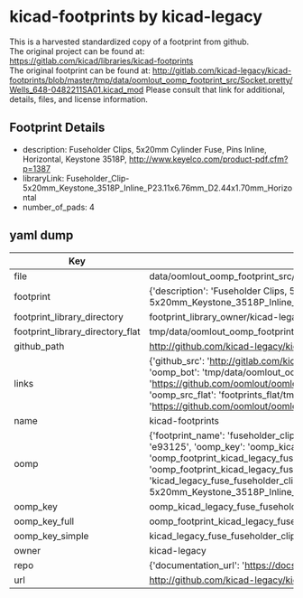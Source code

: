 # kicad-footprints by kicad-legacy  
This is a harvested standardized copy of a footprint from github.  
The original project can be found at:  
https://gitlab.com/kicad/libraries/kicad-footprints  
The original footprint can be found at:
http://gitlab.com/kicad-legacy/kicad-footprints/blob/master/tmp/data/oomlout_oomp_footprint_src/Socket.pretty/Wells_648-0482211SA01.kicad_mod
Please consult that link for additional, details, files, and license information.  
## Footprint Details
* description: Fuseholder Clips, 5x20mm Cylinder Fuse, Pins Inline, Horizontal, Keystone 3518P, http://www.keyelco.com/product-pdf.cfm?p=1387  
* libraryLink: Fuseholder_Clip-5x20mm_Keystone_3518P_Inline_P23.11x6.76mm_D2.44x1.70mm_Horizontal  
* number_of_pads: 4  
## yaml dump  
| Key | Value |  
| --- | --- |  
| file | data/oomlout_oomp_footprint_src/kicad-footprints/Fuse.pretty/Fuseholder_Clip-5x20mm_Keystone_3518P_Inline_P23.11x6.76mm_D2.44x1.70mm_Horizontal.kicad_mod |  
| footprint | {'description': 'Fuseholder Clips, 5x20mm Cylinder Fuse, Pins Inline, Horizontal, Keystone 3518P, http://www.keyelco.com/product-pdf.cfm?p=1387', 'libraryLink': 'Fuseholder_Clip-5x20mm_Keystone_3518P_Inline_P23.11x6.76mm_D2.44x1.70mm_Horizontal', 'number_of_pads': 4} |  
| footprint_library_directory | footprint_library_owner/kicad-legacy_kicad-footprints |  
| footprint_library_directory_flat | tmp/data/oomlout_oomp_footprint_src/footprints_flat/kicad_legacy_fuse_fuseholder_clip_5x20mm_keystone_3518p_inline_p23_11x6_76mm_d2_44x1_70mm_horizontal/working |  
| github_path | http://github.com/kicad-legacy/kicad-footprints/blob/master/tmp/data/oomlout_oomp_footprint_src/Fuse.pretty/Fuseholder_Clip-5x20mm_Keystone_3518P_Inline_P23.11x6.76mm_D2.44x1.70mm_Horizontal.kicad_mod |  
| links | {'github_src': 'http://gitlab.com/kicad-legacy/kicad-footprints/blob/master/tmp/data/oomlout_oomp_footprint_src/Socket.pretty/Wells_648-0482211SA01.kicad_mod', 'github_src_repo': 'https://gitlab.com/kicad/libraries/kicad-footprints', 'oomp_bot': 'tmp/data/oomlout_oomp_footprint_src/footprints/kicad_legacy_fuse_fuseholder_clip_5x20mm_keystone_3518p_inline_p23_11x6_76mm_d2_44x1_70mm_horizontal/working', 'oomp_bot_github': 'https://github.com/oomlout/oomlout_oomp_footprint_bot/tree/main/tmp/data/oomlout_oomp_footprint_src/footprints/kicad_legacy_fuse_fuseholder_clip_5x20mm_keystone_3518p_inline_p23_11x6_76mm_d2_44x1_70mm_horizontal/working', 'oomp_src_flat': 'footprints_flat/tmp/data/oomlout_oomp_footprint_src/footprints_flat/kicad_legacy_fuse_fuseholder_clip_5x20mm_keystone_3518p_inline_p23_11x6_76mm_d2_44x1_70mm_horizontal/working', 'oomp_src_flat_github': 'https://github.com/oomlout/oomlout_oomp_footprint_src/tree/main/tmp/data/oomlout_oomp_footprint_src/footprints_flat/kicad_legacy_fuse_fuseholder_clip_5x20mm_keystone_3518p_inline_p23_11x6_76mm_d2_44x1_70mm_horizontal/working'} |  
| name | kicad-footprints |  
| oomp | {'footprint_name': 'fuseholder_clip_5x20mm_keystone_3518p_inline_p23_11x6_76mm_d2_44x1_70mm_horizontal', 'library_name': 'fuse', 'md5': 'e931255c53ded15b9c74f7ff573364e6', 'md5_10': 'e931255c53', 'md5_5': 'e9312', 'md5_6': 'e93125', 'oomp_key': 'oomp_kicad_legacy_fuse_fuseholder_clip_5x20mm_keystone_3518p_inline_p23_11x6_76mm_d2_44x1_70mm_horizontal', 'oomp_key_extra': 'oomp_footprint_kicad_legacy_fuse_fuseholder_clip_5x20mm_keystone_3518p_inline_p23_11x6_76mm_d2_44x1_70mm_horizontal', 'oomp_key_full': 'oomp_footprint_kicad_legacy_fuse_fuseholder_clip_5x20mm_keystone_3518p_inline_p23_11x6_76mm_d2_44x1_70mm_horizontal_e93125', 'oomp_key_simple': 'kicad_legacy_fuse_fuseholder_clip_5x20mm_keystone_3518p_inline_p23_11x6_76mm_d2_44x1_70mm_horizontal', 'original_filename': 'data/oomlout_oomp_footprint_src/kicad-footprints/Fuse.pretty/Fuseholder_Clip-5x20mm_Keystone_3518P_Inline_P23.11x6.76mm_D2.44x1.70mm_Horizontal.kicad_mod', 'owner_name': 'kicad_legacy'} |  
| oomp_key | oomp_kicad_legacy_fuse_fuseholder_clip_5x20mm_keystone_3518p_inline_p23_11x6_76mm_d2_44x1_70mm_horizontal |  
| oomp_key_full | oomp_footprint_kicad_legacy_fuse_fuseholder_clip_5x20mm_keystone_3518p_inline_p23_11x6_76mm_d2_44x1_70mm_horizontal |  
| oomp_key_simple | kicad_legacy_fuse_fuseholder_clip_5x20mm_keystone_3518p_inline_p23_11x6_76mm_d2_44x1_70mm_horizontal |  
| owner | kicad-legacy |  
| repo | {'documentation_url': 'https://docs.github.com/rest/repos/repos#get-a-repository', 'message': 'Not Found'} |  
| url | http://github.com/kicad-legacy/kicad-footprints |  

